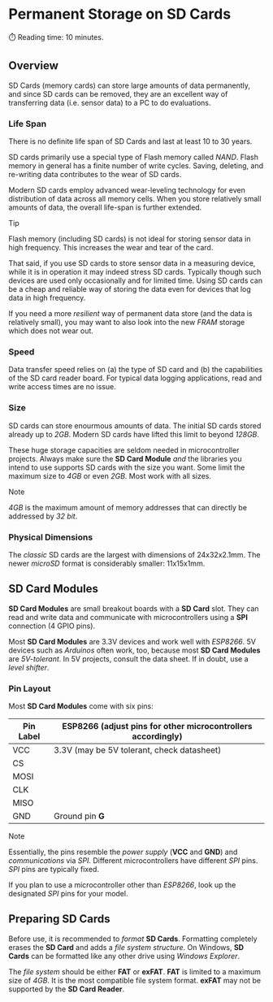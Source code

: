 # Permanent Storage on SD Cards
:stopwatch: Reading time: 10 minutes.

## Overview

SD Cards (memory cards) can store large amounts of data permanently, and since SD cards can be removed, they are an excellent way of transferring data (i.e. sensor data) to a PC to do evaluations. 

### Life Span

There is no definite life span of SD Cards and last at least 10 to 30 years. 

SD cards primarily use a special type of Flash memory called *NAND*. Flash memory in general has a finite number of write cycles. Saving, deleting, and re-writing data contributes to the wear of SD cards.

Modern SD cards employ advanced wear-leveling technology for even distribution of data across all memory cells. When you store relatively small amounts of data, the overall life-span is further extended.

> [!TIP]
> Flash memory (including SD cards) is not ideal for storing sensor data in high frequency. This increases the wear and tear of the card.
>
> That said, if you use SD cards to store sensor data in a measuring device, while it is in operation it may indeed stress SD cards. Typically though such devices are used only occasionally and for limited time. Using SD cards can be a cheap and reliable way of storing the data even for devices that log data in high frequency.
>
> If you need a more *resilient* way of permanent data store (and the data is relatively small), you may want to also look into the new *FRAM* storage which does not wear out.


### Speed

Data transfer speed relies on (a) the type of SD card and (b) the capabilities of the SD card reader board. For typical data logging applications, read and write access times are no issue.

### Size

SD cards can store enourmous amounts of data. The initial SD cards stored already up to *2GB*. Modern SD cards have lifted this limit to beyond *128GB*.

These huge storage capacities are seldom needed in microcontroller projects. Always make sure the **SD Card Module** *and* the libraries you intend to use supports SD cards with the size you want. Some limit the maximum size to *4GB* or even *2GB*. Most work with all sizes.

> [!NOTE]  
> *4GB* is the maximum amount of memory addresses that can directly be addressed by *32 bit*.


### Physical Dimensions

The *classic* SD cards are the largest with dimensions of 24x32x2.1mm. The newer *microSD* format is considerably smaller: 11x15x1mm.

## SD Card Modules

**SD Card Modules** are small breakout boards with a **SD Card** slot. They can read and write data and communicate with microcontrollers using a **SPI** connection (4 GPIO pins).

Most **SD Card Modules** are 3.3V devices and work well with *ESP8266*. 5V devices such as *Arduinos* often work, too, because most **SD Card Modules** are *5V-tolerant*. In 5V projects, consult the data sheet. If in doubt, use a *level shifter*.

### Pin Layout

Most **SD Card Modules** come with six pins:

| Pin Label | ESP8266 (adjust pins for other microcontrollers accordingly) |
| --- | --- |
| VCC | 3.3V (may be 5V tolerant, check datasheet) |
| CS |   |
| MOSI |  |
| CLK |   |
| MISO |   |
| GND | Ground pin **G** |

> [!NOTE]  
> Essentially, the pins resemble the *power supply* (**VCC** and **GND**) and *communications* via *SPI*. Different microcontrollers have different *SPI* pins. *SPI* pins are typically fixed.
>
> If you plan to use a microcontroller other than *ESP8266*, look up the designated *SPI* pins for your model.

## Preparing SD Cards

Before use, it is recommended to *format* **SD Cards**. Formatting completely erases the **SD Card** and adds a *file system structure*. On Windows, **SD Cards** can be formatted like any other drive using *Windows Explorer*. 

The *file system* should be either **FAT** or **exFAT**. **FAT** is limited to a maximum size of *4GB*. It is the most compatible file system format. **exFAT** may not be supported by the **SD Card Reader**.







